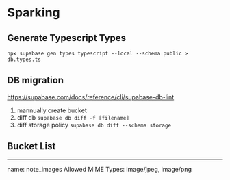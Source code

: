 # Sparking

## Generate Typescript Types

`npx supabase gen types typescript --local --schema public > db.types.ts`

## DB migration

https://supabase.com/docs/reference/cli/supabase-db-lint

1. mannually create bucket
2. diff db
   `supabase db diff -f [filename]`
3. diff storage policy
   `supabase db diff --schema storage`

## Bucket List

---

name: note_images
Allowed MIME Types: image/jpeg, image/png
